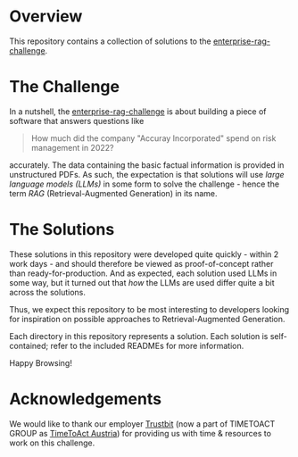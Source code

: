 # Overview

This repository contains a collection of solutions to the [enterprise-rag-challenge](https://github.com/trustbit/enterprise-rag-challenge/).

# The Challenge

In a nutshell, the [enterprise-rag-challenge](https://github.com/trustbit/enterprise-rag-challenge/) is about building a piece of software that answers questions like

> How much did the company "Accuray Incorporated" spend on risk management in 2022?

accurately. The data containing the basic factual information is provided in unstructured PDFs. As such, the expectation is that
solutions will use *large language models (LLMs)* in some form to solve the challenge - hence the term *RAG* (Retrieval-Augmented Generation)
in its name.

# The Solutions 

These solutions in this repository were developed quite quickly - within 2 work days - and should therefore be viewed as proof-of-concept
rather than ready-for-production. And as expected, each solution used LLMs in some way, but it turned out that *how* the LLMs are used
differ quite a bit across the solutions.

Thus, we expect this repository to be most interesting to developers looking for inspiration on possible approaches to
Retrieval-Augmented Generation.

Each directory in this repository represents a solution. Each solution is self-contained; refer to the included READMEs for
more information.

Happy Browsing!

# Acknowledgements

We would like to thank our employer [Trustbit](https://www.trustbit.tech) (now a part of TIMETOACT GROUP as [TimeToAct Austria](https://www.timetoact-group.at))
for providing us with time & resources to work on this challenge.
